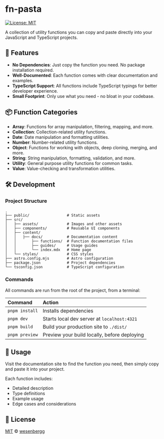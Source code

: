 # fn-pasta

[![License: MIT](https://img.shields.io/badge/License-MIT-blue.svg)](https://opensource.org/licenses/MIT)

A collection of utility functions you can copy and paste directly into your JavaScript and TypeScript projects.

## 🚀 Features

- **No Dependencies**: Just copy the function you need. No package installation required.
- **Well-Documented**: Each function comes with clear documentation and examples.
- **TypeScript Support**: All functions include TypeScript typings for better developer experience.
- **Small Footprint**: Only use what you need - no bloat in your codebase.

## 📦 Function Categories

- **Array**: Functions for array manipulation, filtering, mapping, and more.
- **Collection**: Collection-related utility functions.
- **Date**: Date manipulation and formatting utilities.
- **Number**: Number-related utility functions.
- **Object**: Functions for working with objects, deep cloning, merging, and more.
- **String**: String manipulation, formatting, validation, and more.
- **Utility**: General purpose utility functions for common tasks.
- **Value**: Value-checking and transformation utilities.

## 🛠️ Development

### Project Structure

```
.
├── public/                 # Static assets
├── src/
│   ├── assets/             # Images and other assets
│   ├── components/         # Reusable UI components
│   ├── content/
│   │   ├── docs/           # Documentation content
│   │       ├── functions/  # Function documentation files
│   │       ├── guides/     # Usage guides
│   │       └── index.mdx   # Home page
│   └── styles/             # CSS styles
├── astro.config.mjs        # Astro configuration
├── package.json            # Project dependencies
└── tsconfig.json           # TypeScript configuration
```

### Commands

All commands are run from the root of the project, from a terminal:

| Command        | Action                                       |
| :------------- | :------------------------------------------- |
| `pnpm install` | Installs dependencies                        |
| `pnpm dev`     | Starts local dev server at `localhost:4321`  |
| `pnpm build`   | Build your production site to `./dist/`      |
| `pnpm preview` | Preview your build locally, before deploying |

## 📝 Usage

Visit the documentation site to find the function you need, then simply copy and paste it into your project.

Each function includes:

- Detailed description
- Type definitions
- Example usage
- Edge cases and considerations

## 📄 License

[MIT](LICENSE) © [wesenbergg](https://github.com/wesenbergg)
